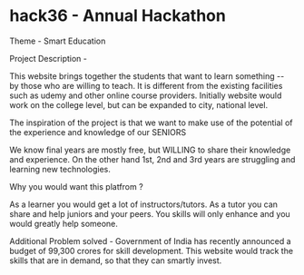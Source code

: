 # hack36 - Annual Hackathon
Theme - Smart Education

Project Description - 

This website brings together the students that want to learn something -- by those who are willing to teach.
It is different from the existing facilities such as udemy and other online course providers. 
Initially website would work on the college level, but can be expanded to city, national level.

The inspiration of the project is that we want to make use of the potential of the experience and knowledge of our SENIORS

We know final years are mostly free, but WILLING to share their knowledge and experience.
On the other hand 1st, 2nd and 3rd years are struggling and learning new technologies.


Why you would want this platfrom ? 

As a learner you would get a lot of instructors/tutors.
As a tutor you can share and help juniors and your peers. You skills will only enhance and you would greatly help someone.

Additional Problem solved - 
Government of India has recently announced a budget of 99,300 crores for skill development. This website would track the skills that are in demand, so that they can smartly invest. 

